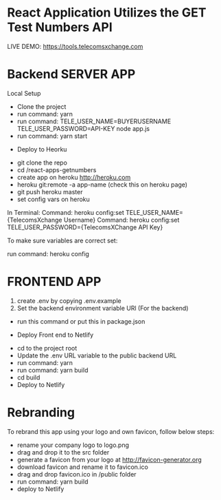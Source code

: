 # React Application Utilizes the GET Test Numbers API 

LIVE DEMO: https://tools.telecomsxchange.com 


# Backend SERVER APP

Local Setup

- Clone the project
- run command: yarn 
- run command: TELE_USER_NAME=BUYERUSERNAME TELE_USER_PASSWORD=API-KEY node app.js
- run command: yarn start

* Deploy to Heorku


- git clone the repo
- cd /react-apps-getnumbers
- create app on heroku http://heroku.com 
- heroku git:remote -a app-name (check this on heroku page)
- git push heroku master
- set config vars on heroku 

In Terminal:
Command: heroku config:set TELE_USER_NAME={TelecomsXchange Username}
Command: heroku config:set TELE_USER_PASSWORD={TelecomsXChange API Key}

To make sure variables are correct set:

run command: heroku config



# FRONTEND APP

1. create .env by copying .env.example 
2. Set the backend environment variable URl (For the backend)


* run this command or put this in package.json


* Deploy Front end to Netlify

- cd to the project root
- Update the .env URL variable to the public backend URL
- run command: yarn
- run command: yarn build
- cd build
- Deploy to Netlify


# Rebranding


To rebrand this app using your logo and own favicon, follow below steps:

- rename your company logo to logo.png
- drag and drop it to the src folder
- generate a favicon from your logo at http://favicon-generator.org
- download favicon and rename it to favicon.ico 
- drag and drop favicon.ico in /public folder
- run command: yarn build
- deploy to Netlify 












